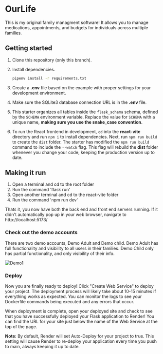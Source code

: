 # OurLife

This is my original family managment software! It allows you to manage medications, appointments, and budgets for individuals across multiple families.

## Getting started

1. Clone this repository (only this branch).

2. Install dependencies.

   ```bash
   pipenv install -r requirements.txt
   ```

3. Create a __.env__ file based on the example with proper settings for your
   development environment.

4. Make sure the SQLite3 database connection URL is in the __.env__ file.

5. This starter organizes all tables inside the `flask_schema` schema, defined
   by the `SCHEMA` environment variable.  Replace the value for
   `SCHEMA` with a unique name, **making sure you use the snake_case
   convention.**

6. To run the React frontend in development, `cd` into the __react-vite__
   directory and run `npm i` to install dependencies. Next, run `npm run build`
   to create the `dist` folder. The starter has modified the `npm run build`
   command to include the `--watch` flag. This flag will rebuild the __dist__
   folder whenever you change your code, keeping the production version up to
   date.

## Making it run

1) Open a terminal and cd to the root folder
2) Run the command 'flask run'
3) Open another terminal and cd to the react-vite folder
4) Run the command 'npm run dev'

Thats it, you now have both the back end and front end servers running.
If it didn't automatically pop up in your web browser, navigate to http://localhost:5173/

### Check out the demo accounts

There are two demo accounts, Demo Adult and Demo child. 
Demo Adult has full functionality and visibility to all users in their families. 
Demo Child only has partial functionality, and only visibility of their info.

![Demo1](/../<Screenshots>/demo1.png?raw=true "Optional Title")

### Deploy

Now you are finally ready to deploy! Click "Create Web Service" to deploy your
project. The deployment process will likely take about 10-15 minutes if
everything works as expected. You can monitor the logs to see your Dockerfile
commands being executed and any errors that occur.

When deployment is complete, open your deployed site and check to see that you
have successfully deployed your Flask application to Render! You can find the
URL for your site just below the name of the Web Service at the top of the page.

**Note:** By default, Render will set Auto-Deploy for your project to true. This
setting will cause Render to re-deploy your application every time you push to
main, always keeping it up to date.

[Render.com]: https://render.com/
[Dashboard]: https://dashboard.render.com/
